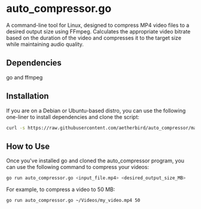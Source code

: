 # auto_compressor.go

A command-line tool for Linux, designed to compress MP4 video files to a desired output size using FFmpeg. Calculates the appropriate video bitrate based on the duration of the video and compresses it to the target size while maintaining audio quality.

## Dependencies

go and ffmpeg

## Installation

If you are on a Debian or Ubuntu-based distro, you can use the following one-liner to install dependencies and clone the script:

```bash
curl -s https://raw.githubusercontent.com/aetherbird/auto_compressor/main/auto_compressor_installer.sh | bash
```

## How to Use

Once you've installed go and cloned the auto_compressor program, you can use the following command to compress your videos:

```bash
go run auto_compressor.go <input_file.mp4> <desired_output_size_MB>
```

For example, to compress a video to 50 MB:

```bash
go run auto_compressor.go ~/Videos/my_video.mp4 50
```

